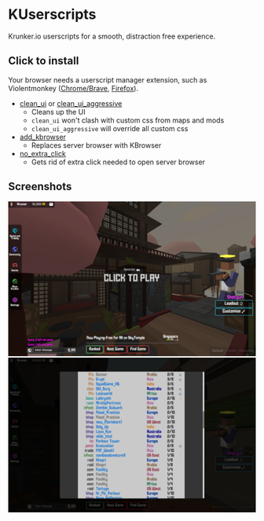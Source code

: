 # KUserscripts

Krunker.io userscripts for a smooth, distraction free experience.

## Click to install

Your browser needs a userscript manager extension, such as Violentmonkey ([Chrome/Brave](https://chrome.google.com/webstore/detail/violentmonkey/jinjaccalgkegednnccohejagnlnfdag), [Firefox](https://addons.mozilla.org/en-US/firefox/addon/violentmonkey/)).

- [clean_ui](https://github.com/Infinitifall/KUserscripts/raw/main/scripts/clean_ui.user.js) or [clean_ui_aggressive](https://github.com/Infinitifall/KUserscripts/raw/main/scripts/clean_ui_aggressive.user.js)
  - Cleans up the UI
  - `clean_ui` won't clash with custom css from maps and mods
  - `clean_ui_aggressive` will override all custom css
- [add_kbrowser](https://github.com/Infinitifall/KUserscripts/raw/main/scripts/add_kbrowser.user.js)
  - Replaces server browser with KBrowser
- [no_extra_click](https://github.com/Infinitifall/KUserscripts/raw/main/scripts/no_extra_click.user.js)
  - Gets rid of extra click needed to open server browser

## Screenshots

![Screenshot of clean_ui in action](assets/clean_ui.jpeg)
![Screenshot of kbrowser in action](assets/kbrowser.jpeg)
